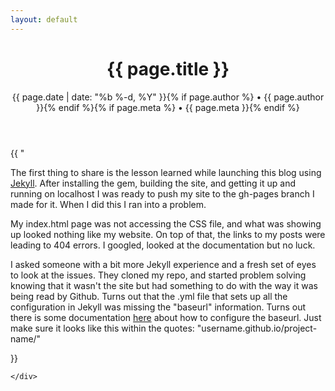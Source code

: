 ```yaml
---
layout: default
---
```

<div class="post">

<header class="post-header">
<h1>{{ page.title }}</h1>
<p class="meta">{{ page.date | date: "%b %-d, %Y" }}{% if page.author %} • {{ page.author }}{% endif %}{% if page.meta %} • {{ page.meta }}{% endif %}</p>
</header>

<article class="post-content">
{{  "<p>The first thing to share is the lesson learned while launching this blog using <a href="http://jekyllrb.com">Jekyll</a>. After installing the gem, building the site, and getting it up and running on localhost I was ready to push my site to the gh-pages branch I made for it. When I did this I ran into a problem. </p>

  <p>My index.html page was not accessing the CSS file, and what was showing up looked nothing like my website. On top of that, the links to my posts were leading to 404 errors. I googled, looked at the documentation but no luck.</p>
    <p>
 I asked someone with a bit more Jekyll experience and a fresh set of eyes to look at the issues. They cloned my repo, and started problem solving knowing that it wasn't the site but had something to do with the way it was being read by Github. Turns out that the .yml file that sets up all the configuration in Jekyll was missing the "baseurl" information. Turns out there is some documentation <a href="http://jekyllrb.com/docs/github-pages/#project-page-url-structure">here</a> about how to configure the baseurl. Just make sure it looks like this within the quotes: "username.github.io/project-name/"
</p>
 }}
    </article>

    </div>
